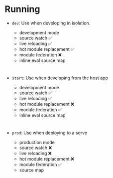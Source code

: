 # Running

- `dev`: Use when developing in isolation.

  - development mode
  - source watch ✅
  - live reloading ✅
  - hot module replacement ✅
  - module federation ❌
  - inline eval source map

#

- `start`: Use when developing from the host app

  - development mode
  - source watch ✅
  - live reloading ✅
  - hot module replacement ❌
  - module federation ✅
  - inline eval source map

#

- `prod`: Use when deploying to a serve

  - production mode
  - source watch ❌
  - live reloading ❌
  - hot module replacement ❌
  - module federation ✅
  - source map
